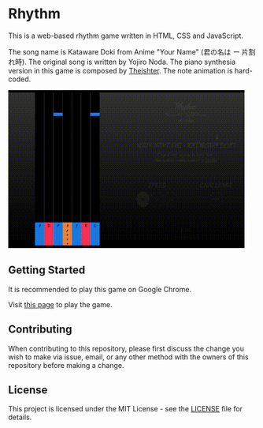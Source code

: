 # Rhythm

This is a web-based rhythm game written in HTML, CSS and JavaScript.

The song name is Kataware Doki from Anime "Your Name" (君の名は ー 片割れ時).
The original song is written by Yojiro Noda. The piano synthesia version in
this game is composed by [Theishter](http://www.theishter.com).
The note animation is hard-coded.

![screenshot](./img/screenshot.gif)

## Getting Started

It is recommended to play this game on Google Chrome.

Visit [this page](https://chloeliang.github.io/rhythm-game/) to play the game.

## Contributing

When contributing to this repository, please first discuss the change you wish to
make via issue, email, or any other method with the owners of this repository
before making a change.

## License

This project is licensed under the MIT License - see the [LICENSE](LICENSE) file for details.
